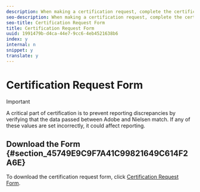 ```yaml
---
description: When making a certification request, complete the certification request form and send it to your certification consultant. You must submit one request per platform (iOS/Android/JS).
seo-description: When making a certification request, complete the certification request form and send it to your certification consultant. You must submit one request per platform (iOS/Android/JS).
seo-title: Certification Request Form
title: Certification Request Form
uuid: 1991479b-d4ca-44e7-9cc6-4eb4521638b6
index: y
internal: n
snippet: y
translate: y
---
```


# Certification Request Form


>[!IMPORTANT]
>
>A critical part of certification is to prevent reporting discrepancies by verifying that the data passed between Adobe and Nielsen match. If any of these values are set incorrectly, it could affect reporting.


## Download the Form {#section_45749E9C9F7A41C99821649C614F2A6E}

To download the certification request form, click [ Certification Request Form](cert_req_form_nielsen.docx). 
